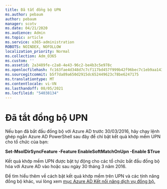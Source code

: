```yaml
---
title: Đã tắt đồng bộ UPN
ms.author: pebaum
author: pebaum
manager: scotv
ms.date: 04/21/2020
ms.audience: Admin
ms.topic: article
ms.service: o365-administration
ROBOTS: NOINDEX, NOFOLLOW
localization_priority: Normal
ms.collection: Adm_O365
ms.custom: ''
ms.assetid: 2a3489fe-c2a8-4e43-96c2-be4b3c5e978c
ms.openlocfilehash: fc163fae4d348d7c7cf117bd457f999b42f96bec7c1eb9aa1435e346131d06de
ms.sourcegitcommit: b5f7da89a650d2915dc652449623c78be6247175
ms.translationtype: MT
ms.contentlocale: vi-VN
ms.lasthandoff: 08/05/2021
ms.locfileid: "54038134"
---
```

# <a name="upn-sync-disabled"></a>Đã tắt đồng bộ UPN

Nếu bạn đã bắt đầu đồng bộ với Azure AD trước 30/03/2016, hãy chạy lệnh ghép ngắn Azure AD PowerShell sau đây để chỉ bật kết quả khớp mềm UPN cho tổ chức của bạn:
  
 **Set-MsolDirSyncFeature -Feature EnableSoftMatchOnUpn -Enable $True**
  
Kết quả khớp mềm UPN được bật tự động cho các tổ chức bắt đầu đồng bộ hóa với Azure AD vào hoặc sau ngày 30 tháng 3 năm 2016.
  
Để tìm hiểu thêm về cách bật kết quả khớp mềm trên UPN và các tính năng đồng bộ khác, vui lòng xem [mục Azure AD Kết nối năng dịch vụ đồng bộ.](https://docs.microsoft.com/azure/active-directory/connect/active-directory-aadconnectsyncservice-features)
  

